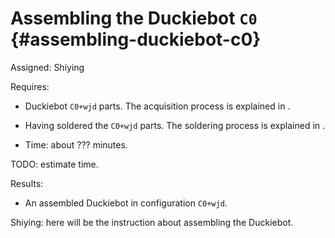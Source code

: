 # Assembling the Duckiebot `C0` {#assembling-duckiebot-c0}

Assigned: Shiying

<div class='requirements' markdown="1">

Requires: 
- Duckiebot `C0+wjd` parts.
The acquisition process is explained in [](#acquiring-parts-c0).

- Having soldered the `C0+wjd` parts.
The soldering process is explained in [](#soldering-boards-c0).

- Time: about ??? minutes.

TODO: estimate time.

Results:

-  An assembled Duckiebot in configuration `C0+wjd`.

</div>


Shiying: here will be the instruction about assembling the Duckiebot.
